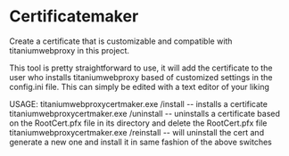 # Certificatemaker
Create a certificate that is customizable and compatible with titaniumwebproxy in this project.

This tool is pretty straightforward to use, it will add the certificate to the user who installs titaniumwebproxy based of customized settings
in the config.ini file. This can simply be edited with a text editor of your liking


USAGE:
titaniumwebproxycertmaker.exe /install -- installs a certificate
titaniumwebproxycertmaker.exe /uninstall -- uninstalls a certificate based on the RootCert.pfx file in its directory and delete the RootCert.pfx file
titaniumwebproxycertmaker.exe /reinstall -- will uninstall the cert and generate a new one and install it in same fashion of the above switches
